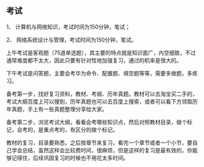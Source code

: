 ## 考试  

1、 计算机与网络知识，考试时间为150分钟，笔试；  

2、 网络系统设计与管理，考试时间为150分钟，笔试。  

上午考试是客观题（75道单选题），其主要的特点就是知识面广，内空细致，不过通常难度都不太大，因此只要有针对性地加强复习，通过的机率是很大的。  

下午考试是问答题，主要会考华为命令、配置题、填空题等等，需要多做题，多练习。  

备考第一步，找好复习资料，教材、考纲、历年真题。教材可以去淘宝买二手的，考试大纲百度上可以搜到，历年真题也可以去百度上搜索，或者可以看下方领取历年真题，手上有一些真题整理分享给大家。  

备考第二步，浏览考试大纲，看看会考哪些知识点，然后对照教材目录，做个标记，会考的，是重点考的，有区分的做个标记。  

教材的复习，目录要熟悉，之后按章节来复习，看完一个章节或者一个小节，要自己学会总结，虽然这样会比较费时间，很麻烦，但是这样的复习是最有效的，你能够记得住，后续巩固复习的时候也不用花太多时间。  

